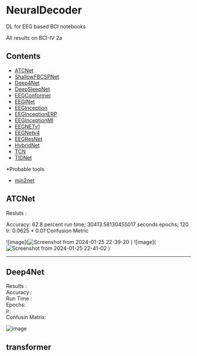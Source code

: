 # NeuralDecoder
DL for EEG based BCI notebooks  

All results on BCI-IV 2a
## Contents
- [ATCNet](#ATCNet)
- [ShallowFBCSPNet](#ShallowFBCSPNet)
- [Deep4Net](#Deep4Net)
- [DeepSleepNet](#DeepSleepNet)
- [EEGConformer](#EEGConformer)
- [EEGINet](#EEGINet)
- [EEGInception](EEGInception)
- [EEGInceptionERP](EEGInceptionMI)
- [EEGInceptionMI](EEGInceptionMI)
- [EEGNETv1](EEGNETv1)
- [EEGNetv4](EEGNetv4)
- [EEGResNet](EEGResNet)
- [HybridNet](HybridNet)
- [TCN](TCN)
- [TIDNet](TIDNet)

*Probable tools
- [min2net](https://min2net.github.io/)
## ATCNet
Resluts :

Accuracy:  62.8 percent
run time;  30413.58130455017 seconds
epochs;  120
lr:    0.0625 * 0.01
Confusion Metric    

![image](![Screenshot from 2024-01-25 22-39-20](https://github.com/Deepak-Mewada/NeuralDecoder/assets/127352637/a5f0e3df-c802-41e9-95b2-b7cd4789d54d)
)
![image](![Screenshot from 2024-01-25 22-41-02](https://github.com/Deepak-Mewada/NeuralDecoder/assets/127352637/2650d6ee-0360-43a3-a046-8102f9e31293)
)

--------------------------------------------------------------------------
## Deep4Net
Results :  
Accuracy :  
Run Time :  
Epochs:  
lr:  
Confusin Matrix:  

![image](![deep4netcon](https://github.com/Deepak-Mewada/NeuralDecoder/assets/127352637/6f7d0800-9726-4f88-bd83-04ef640980ec)
)




## transformer

##



